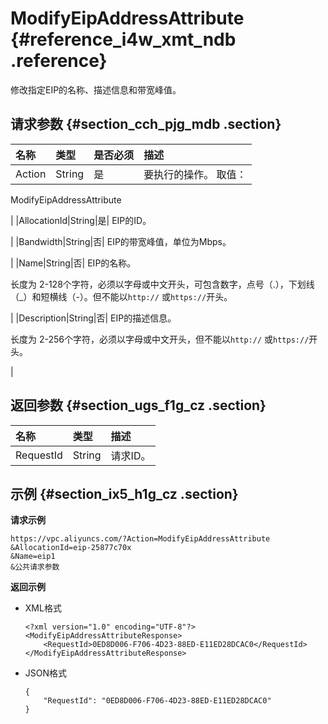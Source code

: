 # ModifyEipAddressAttribute {#reference_i4w_xmt_ndb .reference}

修改指定EIP的名称、描述信息和带宽峰值。

## 请求参数 {#section_cch_pjg_mdb .section}

|名称|类型|是否必须|描述|
|:-|:-|:---|:-|
|Action|String|是| 要执行的操作。 取值：

 ModifyEipAddressAttribute

 |
|AllocationId|String|是| EIP的ID。

 |
|Bandwidth|String|否| EIP的带宽峰值，单位为Mbps。

 |
|Name|String|否| EIP的名称。

 长度为 2-128个字符，必须以字母或中文开头，可包含数字，点号（.），下划线（\_）和短横线（-）。但不能以`http://` 或`https://`开头。

 |
|Description|String|否| EIP的描述信息。

 长度为 2-256个字符，必须以字母或中文开头，但不能以`http://` 或`https://`开头。

 |

## 返回参数 {#section_ugs_f1g_cz .section}

|名称|类型|描述|
|:-|:-|:-|
|RequestId|String|请求ID。|

## 示例 {#section_ix5_h1g_cz .section}

**请求示例**

``` {#createVPCpub}
https://vpc.aliyuncs.com/?Action=ModifyEipAddressAttribute
&AllocationId=eip-25877c70x
&Name=eip1
&公共请求参数
```

**返回示例**

-   XML格式

    ```
    <?xml version="1.0" encoding="UTF-8"?>
    <ModifyEipAddressAttributeResponse>
        <RequestId>0ED8D006-F706-4D23-88ED-E11ED28DCAC0</RequestId>
    </ModifyEipAddressAttributeResponse>
    ```

-   JSON格式

    ```
    { 
        "RequestId": "0ED8D006-F706-4D23-88ED-E11ED28DCAC0"
    }
    ```


